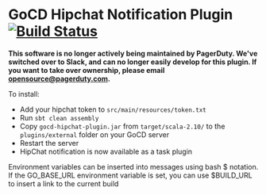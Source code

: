 GoCD Hipchat Notification Plugin [![Build Status](https://travis-ci.org/PagerDuty/gocd-hipchat-plugin.svg?branch=master)](https://travis-ci.org/PagerDuty/gocd-hipchat-plugin)
================================

**This software is no longer actively being maintained by PagerDuty.  We've switched over to Slack, and can no longer easily develop for this plugin.  If you want to take over ownership, please email opensource@pagerduty.com.**

To install:

* Add your hipchat token to `src/main/resources/token.txt`
* Run `sbt clean assembly`
* Copy `gocd-hipchat-plugin.jar` from `target/scala-2.10/` to the `plugins/external` folder on your GoCD server
* Restart the server
* HipChat notification is now available as a task plugin

Environment variables can be inserted into messages using bash $ notation. If the GO_BASE_URL
environment variable is set, you can use $BUILD_URL to insert a link to the current build
